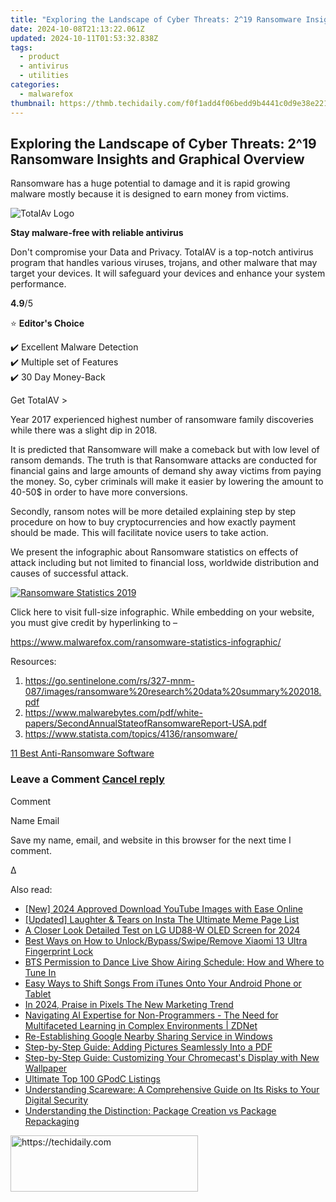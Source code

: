 ```yaml
---
title: "Exploring the Landscape of Cyber Threats: 2^19 Ransomware Insights and Graphical Overview"
date: 2024-10-08T21:13:22.061Z
updated: 2024-10-11T01:53:32.838Z
tags:
  - product
  - antivirus
  - utilities
categories:
  - malwarefox
thumbnail: https://thmb.techidaily.com/f0f1add4f06bedd9b4441c0d9e38e221d87204ef26ea2cde0e10ae3ca9b9c9f6.jpg
---
```


## Exploring the Landscape of Cyber Threats: 2^19 Ransomware Insights and Graphical Overview

Ransomware has a huge potential to damage and it is rapid growing malware mostly because it is designed to earn money from victims.

![TotalAv Logo](https://www.malwarefox.com/wp-content/uploads/2024/02/totalav-svg.webp "totalav-svg")

**Stay malware-free with reliable antivirus**

Don't compromise your Data and Privacy. TotalAV is a top-notch antivirus program that handles various viruses, trojans, and other malware that may target your devices. It will safeguard your devices and enhance your system performance.

**4.9**/5

⭐ **Editor's Choice**

✔️ Excellent Malware Detection  
✔️ Multiple set of Features  
✔️ 30 Day Money-Back

[](https://tools.techidaily.com/malwarefox/products/) Get TotalAV > 

Year 2017 experienced highest number of ransomware family discoveries while there was a slight dip in 2018.

It is predicted that Ransomware will make a comeback but with low level of ransom demands. The truth is that Ransomware attacks are conducted for financial gains and large amounts of demand shy away victims from paying the money. So, cyber criminals will make it easier by lowering the amount to 40-50$ in order to have more conversions.

Secondly, ransom notes will be more detailed explaining step by step procedure on how to buy cryptocurrencies and how exactly payment should be made. This will facilitate novice users to take action.

We present the infographic about Ransomware statistics on effects of attack including but not limited to financial loss, worldwide distribution and causes of successful attack.

[![Ransomware Statistics 2019](https://www.malwarefox.com/wp-content/uploads/2019/04/Ransomware-Statistics-2019.png)](https://www.malwarefox.com/wp-content/uploads/2019/04/Ransomware-Statistics-2019.png)

Click here to visit full-size infographic. While embedding on your website, you must give credit by hyperlinking to – 

https://www.malwarefox.com/ransomware-statistics-infographic/ 

Resources:

1. https://go.sentinelone.com/rs/327-mnm-087/images/ransomware%20research%20data%20summary%202018.pdf
2. https://www.malwarebytes.com/pdf/white-papers/SecondAnnualStateofRansomwareReport-USA.pdf
3. https://www.statista.com/topics/4136/ransomware/

[11 Best Anti-Ransomware Software](https://tools.techidaily.com/malwarefox/products/)

### Leave a Comment [Cancel reply](https://tools.techidaily.com/malwarefox/products/)

Comment

Name Email 

Save my name, email, and website in this browser for the next time I comment.

Δ

<ins class="adsbygoogle"
     style="display:block"
     data-ad-format="autorelaxed"
     data-ad-client="ca-pub-7571918770474297"
     data-ad-slot="1223367746"></ins>

<ins class="adsbygoogle"
     style="display:block"
     data-ad-client="ca-pub-7571918770474297"
     data-ad-slot="8358498916"
     data-ad-format="auto"
     data-full-width-responsive="true"></ins>

<span class="atpl-alsoreadstyle">Also read:</span>
<div><ul>
<li><a href="https://youtube-docs.techidaily.com/024-approved-download-youtube-images-with-ease-online/"><u>[New] 2024 Approved Download YouTube Images with Ease Online</u></a></li>
<li><a href="https://instagram-video-files.techidaily.com/updated-laughter-and-tears-on-insta-the-ultimate-meme-page-list/"><u>[Updated] Laughter & Tears on Insta The Ultimate Meme Page List</u></a></li>
<li><a href="https://extra-resources.techidaily.com/a-closer-look-detailed-test-on-lg-ud88-w-oled-screen-for-2024/"><u>A Closer Look Detailed Test on LG UD88-W OLED Screen for 2024</u></a></li>
<li><a href="https://unlock-android.techidaily.com/best-ways-on-how-to-unlockbypassswiperemove-xiaomi-13-ultra-fingerprint-lock-by-drfone-android/"><u>Best Ways on How to Unlock/Bypass/Swipe/Remove Xiaomi 13 Ultra Fingerprint Lock</u></a></li>
<li><a href="https://win-updates.techidaily.com/bts-permission-to-dance-live-show-airing-schedule-how-and-where-to-tune-in/"><u>BTS Permission to Dance Live Show Airing Schedule: How and Where to Tune In</u></a></li>
<li><a href="https://win-updates.techidaily.com/easy-ways-to-shift-songs-from-itunes-onto-your-android-phone-or-tablet/"><u>Easy Ways to Shift Songs From iTunes Onto Your Android Phone or Tablet</u></a></li>
<li><a href="https://extra-support.techidaily.com/in-2024-praise-in-pixels-the-new-marketing-trend/"><u>In 2024, Praise in Pixels The New Marketing Trend</u></a></li>
<li><a href="https://app-tips.techidaily.com/navigating-ai-expertise-for-non-programmers-the-need-for-multifaceted-learning-in-complex-environments-zdnet/"><u>Navigating AI Expertise for Non-Programmers - The Need for Multifaceted Learning in Complex Environments | ZDNet</u></a></li>
<li><a href="https://win11.techidaily.com/re-establishing-google-nearby-sharing-service-in-windows/"><u>Re-Establishing Google Nearby Sharing Service in Windows</u></a></li>
<li><a href="https://win-updates.techidaily.com/step-by-step-guide-adding-pictures-seamlessly-into-a-pdf/"><u>Step-by-Step Guide: Adding Pictures Seamlessly Into a PDF</u></a></li>
<li><a href="https://technical-tips.techidaily.com/step-by-step-guide-customizing-your-chromecasts-display-with-new-wallpaper/"><u>Step-by-Step Guide: Customizing Your Chromecast's Display with New Wallpaper</u></a></li>
<li><a href="https://extra-information.techidaily.com/ultimate-top-100-gpodc-listings/"><u>Ultimate Top 100 GPodC Listings</u></a></li>
<li><a href="https://win-updates.techidaily.com/understanding-scareware-a-comprehensive-guide-on-its-risks-to-your-digital-security/"><u>Understanding Scareware: A Comprehensive Guide on Its Risks to Your Digital Security</u></a></li>
<li><a href="https://win-updates.techidaily.com/understanding-the-distinction-package-creation-vs-package-repackaging/"><u>Understanding the Distinction: Package Creation vs Package Repackaging</u></a></li>
</ul></div>

<!-- affiliate ads begin -->
<a href="https://aligracehair.sjv.io/c/5597632/2115946/19272" target="_top" id="2115946">
  <img src="//a.impactradius-go.com/display-ad/19272-2115946" border="0" alt="https://techidaily.com" width="300" height="90"/>
</a>
<img height="0" width="0" src="https://aligracehair.sjv.io/i/5597632/2115946/19272" style="position:absolute;visibility:hidden;" border="0" />
<!-- affiliate ads end -->

